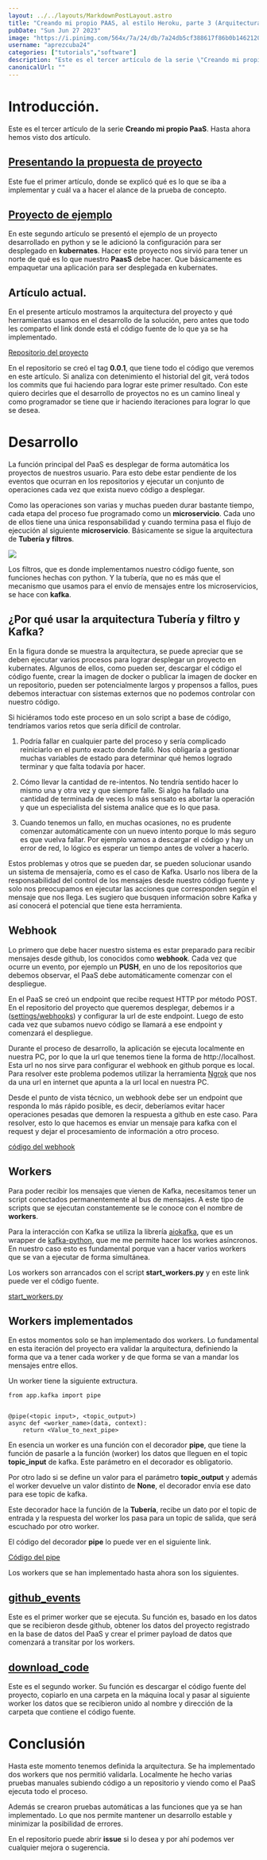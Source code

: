 ```yaml
---
layout: ../../layouts/MarkdownPostLayout.astro
title: "Creando mi propio PAAS, al estilo Heroku, parte 3 (Arquitectura y primeros microservicios)"
pubDate: "Sun Jun 27 2023"
image: "https://i.pinimg.com/564x/7a/24/db/7a24db5cf388617f86b0b1462120eea3.jpg"
username: "aprezcuba24"
categories: ["tutorials","software"]
description: "Este es el tercer artículo de la serie \"Creando mi propio PaaS\". Aquí comenzamos con el desarrollo real del sistema. Presentaremos la arquitectura e implementaremos los primeros microservicios."
canonicalUrl: ""
---
```


# Introducción.

Este es el tercer artículo de la serie **Creando mi propio PaaS**. Hasta ahora hemos visto dos artículo.

## [Presentando la propuesta de proyecto](https://cucoders.dev/publicaciones/aprezcuba24/paas1/) 

Este fue el primer artículo, donde se explicó qué es lo que se iba a implementar y cuál va a hacer el alance de la prueba de concepto.

## [Proyecto de ejemplo](https://cucoders.dev/publicaciones/aprezcuba24/paas2/)

En este segundo artículo se presentó el ejemplo de un proyecto desarrollado en python y se le adicionó la configuración para ser desplegado en **kubernates**. Hacer este proyecto nos sirvió para tener un norte de qué es lo que nuestro **PaasS** debe hacer. Que básicamente es empaquetar una aplicación para ser desplegada en kubernates.

## Artículo actual.

En el presente artículo mostramos la arquitectura del proyecto y qué herramientas usamos en el desarrollo de la solución, pero antes que todo les comparto el link donde está el código fuente de lo que ya se ha implementado.

[Repositorio del proyecto](https://github.com/aprezcuba24/cupaas)

En el repositorio se creó el tag **0.0.1**, que tiene todo el código que veremos en este artículo. Si analiza con detenimiento el historial del git, verá todos los commits que fui haciendo para lograr este primer resultado. Con este quiero decirles que el desarrollo de proyectos no es un camino lineal y como programador se tiene que ir haciendo iteraciones para lograr lo que se desea.

# Desarrollo

La función principal del PaaS es desplegar de forma automática los proyectos de nuestros usuario. Para esto debe estar pendiente de los eventos que ocurran en los repositorios y ejecutar un conjunto de operaciones cada vez que exista nuevo código a desplegar. 

Como las operaciones son varias y muchas pueden durar bastante tiempo, cada etapa del proceso fue programado como un **microservicio**. Cada uno de ellos tiene una única responsabilidad y cuando termina pasa el flujo de ejecución al siguiente **microservicio**. Básicamente se sigue la arquitectura de **Tubería y filtros**.

<img src="https://live.staticflickr.com/65535/53001394880_7a6370837f_b.jpg">

Los filtros, que es donde implementamos nuestro código fuente, son funciones hechas con python. Y la tubería, que no es más que el mecanismo que usamos para el envío de mensajes entre los microservicios, se hace con **kafka**.

## ¿Por qué usar la arquitectura **Tubería y filtro** y Kafka?

En la figura donde se muestra la arquitectura, se puede apreciar que se deben ejecutar varios procesos para lograr desplegar un proyecto en kubernates. Algunos de ellos, como pueden ser, descargar el código el código fuente, crear la imagen de docker o publicar la imagen de docker en un repositorio, pueden ser potencialmente largos y propensos a fallos, pues debemos interactuar con sistemas externos que no podemos controlar con nuestro código.

Si hiciéramos todo este proceso en un solo script a base de código, tendríamos varios retos que sería difícil de controlar.

1. Podría fallar en cualquier parte del proceso y sería complicado reiniciarlo en el punto exacto donde falló. Nos obligaría a gestionar muchas variables de estado para determinar qué hemos logrado terminar y que falta todavía por hacer.

2. Cómo llevar la cantidad de re-intentos. No tendría sentido hacer lo mismo una y otra vez y que siempre falle. Si algo ha fallado una cantidad de terminada de veces lo más sensato es abortar la operación y que un especialista del sistema analice que es lo que pasa.

3. Cuando tenemos un fallo, en muchas ocasiones, no es prudente comenzar automáticamente con un nuevo intento porque lo más seguro es que vuelva fallar. Por ejemplo vamos a descargar el código y hay un error de red, lo lógico es esperar un tiempo antes de volver a hacerlo.

Estos problemas y otros que se pueden dar, se pueden solucionar usando un sistema de mensajería, como es el caso de Kafka. Usarlo nos libera de la responsabilidad  del control de los mensajes desde nuestro código fuente y solo nos preocupamos en ejecutar las acciones que corresponden según el mensaje que nos llega. Les sugiero que busquen información sobre Kafka y así conocerá el potencial que tiene esta herramienta.

## Webhook

Lo primero que debe hacer nuestro sistema es estar preparado para recibir mensajes desde github, los conocidos como **webhook**. Cada vez que ocurre un evento, por ejemplo un **PUSH**, en uno de los repositorios que debemos observar, el PaaS debe automáticamente comenzar con el despliegue.

En el PaaS se creó un endpoint que recibe request HTTP por método POST. En el repositorio del proyecto que queremos desplegar, debemos ir a ([settings/webhooks](https://docs.github.com/en/webhooks-and-events/webhooks/creating-webhooks)) y configurar la url de este endpoint. Luego de esto cada vez que subamos nuevo código se llamará a ese endpoint y comenzará el despliegue.

Durante el proceso de desarrollo, la aplicación se ejecuta localmente en nuestra PC, por lo que la url que tenemos tiene la forma de http://localhost. Esta url no nos sirve para configurar el webhook en github porque es local. Para resolver este problema podemos utilizar la herramienta [Ngrok](https://ngrok.com/) que nos da una url en internet que apunta a la url local en nuestra PC.

Desde el punto de vista técnico, un webhook debe ser un endpoint que responda lo más rápido posible, es decir, deberíamos evitar hacer operaciones pesadas que demoren la respuesta a github en este caso. Para resolver, esto lo que hacemos es enviar un mensaje para kafka con el request y dejar el procesamiento de información a otro proceso.

[código del webhook](https://github.com/aprezcuba24/cupaas/blob/main/app/webhook.py)

## Workers

Para poder recibir los mensajes que vienen de Kafka, necesitamos tener un script conectados permanentemente al bus de mensajes. A este tipo de scripts que se ejecutan constantemente se le conoce con el nombre de **workers**.

Para la interacción con Kafka se utiliza la librería [aiokafka](https://github.com/aio-libs/aiokafka), que es un wrapper de [kafka-python](https://github.com/dpkp/kafka-python), que me me permite hacer los workes asíncronos. En nuestro caso esto es fundamental porque van a hacer varios workers que se van a ejecutar de forma simultánea.

Los workers son arrancados con el script **start_workers.py** y en este link puede ver el código fuente.

[start_workers.py](https://github.com/aprezcuba24/cupaas/blob/main/start_workers.py)

## Workers implementados

En estos momentos solo se han implementado dos workers. Lo fundamental en esta iteración del proyecto era validar la arquitectura, definiendo la forma que va a tener cada worker y de que forma se van a mandar los mensajes entre ellos.

Un worker tiene la siguiente extructura.

```
from app.kafka import pipe


@pipe(<topic input>, <topic_output>)
async def <worker_name>(data, context):
    return <Value_to_next_pipe>
```

En esencia un worker es una función con el decorador **pipe**, que tiene la función de pasarle a la función (worker) los datos que lleguen en el topic **topic_input** de kafka. Este parámetro en el decorador es obligatorio. 

Por otro lado si se define un valor para el parámetro **topic_output** y además el worker devuelve un valor distinto de **None**, el decorador envía ese dato para ese topic de kafka. 

Este decorador hace la función de la **Tubería**, recibe un dato por el topic de entrada y la respuesta del worker los pasa para un topic de salida, que será escuchado por otro worker.

El código del decorador **pipe** lo puede ver en el siguiente link.

[Código del pipe](https://github.com/aprezcuba24/cupaas/blob/main/app/kafka/__init__.py)

Los workers que se han implementado hasta ahora son los siguientes.

## [github_events](https://github.com/aprezcuba24/cupaas/blob/main/app/functions/github_events.py)

Este es el primer worker que se ejecuta. Su función es, basado en los datos que se recibieron desde github, obtener los datos del proyecto registrado en la base de datos del PaaS y crear el primer payload  de datos que comenzará a transitar por los workers.

## [download_code](https://github.com/aprezcuba24/cupaas/blob/main/app/functions/download_code.py)

Este es el segundo worker. Su función es descargar el código fuente del proyecto, copiarlo en una carpeta en la máquina local y pasar al siguiente worker los datos que se recibieron unido al nombre y dirección de la carpeta que contiene el código fuente.

# Conclusión

Hasta este momento tenemos definida la arquitectura. Se ha implementado dos workers que nos permitió validarla. Localmente he hecho varias pruebas manuales subiendo código a un repositorio y viendo como el PaaS ejecuta todo el proceso.

Además se crearon pruebas automáticas a las funciones que ya se han implementado. Lo que nos permite mantener un desarrollo estable y minimizar la posibilidad de errores.

En el repositorio puede abrir **issue** si lo desea y por ahí podemos ver cualquier mejora o sugerencia.